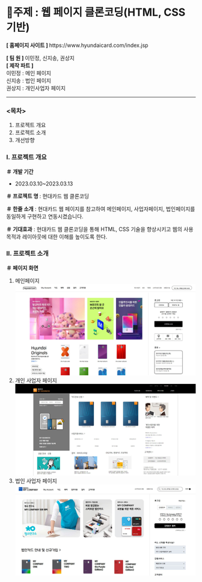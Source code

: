 
<h1> 🍎주제 : 웹 페이지 클론코딩(HTML, CSS 기반) </h1>
<strong> [ 홈페이지 사이트 ] </strong>  https://www.hyundaicard.com/index.jsp

<strong> [ 팀 원 ] </strong>
이민정, 신지송, 권상지 <br>
<strong> [ 제작 파트 ] </strong> <br>
이민정 : 메인 페이지 <br>
신지송 : 법인 페이지 <br>
권상지 : 개인사업자 페이지
<hr> 

### <목차>
1. 프로젝트 개요
2. 프로젝트 소개
3. 개선방향

<h3>Ⅰ. 프로젝트 개요 </h3>

<strong> ＃ 개발 기간 </strong> <br>
- 2023.03.10~2023.03.13

<strong> ＃ 프로젝트 명 </strong> : 현대카드 웹 클론코딩

<strong> ＃ 한줄 소개</strong> : 현대카드 웹 페이지를 참고하여 메인페이지, 사업자페이지, 법인페이지를 동일하게 구현하고 연동시켰습니다.

<strong> ＃ 기대효과</strong> : 
현대카드 웹 클론코딩을 통해 HTML, CSS 기술을 향상시키고 웹의 사용목적과 레이아웃에 대한 이해를 높이도록 한다.

<h3> Ⅱ. 프로젝트 소개 </h3>


<strong>＃ 페이지 화면</strong>
1) 메인페이지
![Alt text](/img/mainpage.JPG)
2) 개인 사업자 페이지
 ![Alt text](/img/privatepage.JPG)
3) 법인 사업자 페이지
![Alt text](/img/companypage.JPG)